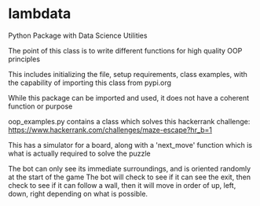 # lambdata
Python Package with Data Science Utilities

The point of this class is to write different functions for high quality OOP principles

This includes initializing the file, setup requirements, class examples, 
with the capability of importing this class from pypi.org

While this package can be imported and used, it does not have a coherent function or purpose

oop_examples.py contains a class which solves this hackerrank challenge:
https://www.hackerrank.com/challenges/maze-escape?hr_b=1

This has a simulator for a board, along with a 'next_move' function which is what is actually required 
to solve the puzzle

The bot can only see its immediate surroundings, and is oriented randomly at the start of the game
The bot will check to see if it can see the exit, then check to see if it can follow a wall, then it will move 
in order of up, left, down, right depending on what is possible.

